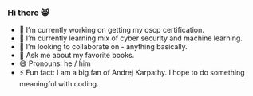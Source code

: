 ### Hi there 😸

- 🔭 I’m currently working on getting my oscp certification.
- 🌱 I’m currently learning mix of cyber security and machine learning.
- 👯 I’m looking to collaborate on - anything basically.
- 💬 Ask me about my favorite books.
- 😄 Pronouns: he / him
- ⚡ Fun fact: I am a big fan of Andrej Karpathy. I hope to do something meaningful with coding.

